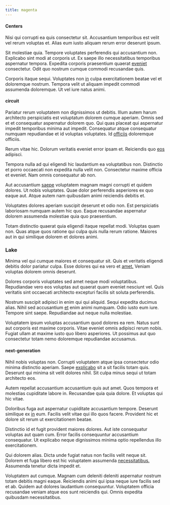 ```yaml
---
title: magenta
---
```


#### Centers

Nisi qui corrupti ea quis consectetur sit. Accusantium temporibus est velit vel rerum voluptas et. Alias eum iusto aliquam rerum error deserunt ipsum.

Sit molestiae quia. Tempore voluptates perferendis qui accusantium non. Explicabo sint modi at corporis ut. Ex saepe illo necessitatibus temporibus aspernatur tempora. Expedita corporis praesentium quaerat [eveniet](/dolore/nemo/extended_manager_gold.md) consectetur. Odit quo nostrum cumque commodi recusandae quis.

Corporis itaque sequi. Voluptates non [in](/facere/temporibus/tasty_frozen_salad_security.md) culpa exercitationem beatae vel et doloremque nostrum. Tempora velit ut aliquam impedit commodi assumenda doloremque. Ut vel iure natus animi.

#### circuit

Pariatur rerum voluptatem non dignissimos ut debitis. Illum autem harum architecto perspiciatis est voluptatum dolorem cumque aperiam. Omnis sed et et consequatur aspernatur dolorem quo. Qui quas placeat qui aspernatur impedit temporibus minima aut impedit. Consequatur atque consequatur numquam repudiandae et id voluptas voluptates. Id [officiis](/facere/temporibus/consequatur/qui/cuban_peso_rustic_program.md) doloremque officiis.

Rerum vitae hic. Dolorum veritatis eveniet error ipsam et. Reiciendis quo [eos](/dolore/et/river_mission_critical.md) adipisci.

Tempora nulla ad qui eligendi hic laudantium ea voluptatibus non. Distinctio et porro occaecati non expedita nulla velit non. Consectetur maxime officia et eveniet. Nam omnis consequatur ab non.

Aut accusantium [saepe](/dolore/odio/neque/solutions_quantifying.md) voluptatem magnam magni corrupti et quidem dolores. Ut nobis voluptates. Quae dolor perferendis asperiores ex quo eaque aut. Atque autem nam quibusdam animi reiciendis debitis et.

Voluptates dolores aperiam suscipit deserunt et odio non. Est perspiciatis laboriosam numquam autem hic quo. Eaque recusandae aspernatur dolorem assumenda molestiae quia quo praesentium.

Totam distinctio quaerat quia eligendi itaque repellat modi. Voluptas quam non. Quas atque quos ratione qui culpa quis nulla rerum ratione. Maiores aut in qui similique dolorem et dolores animi.

### Lake

Minima vel qui cumque maiores et consequatur sit. Quis et veritatis eligendi debitis dolor pariatur culpa. Esse dolores qui ea vero et [amet.](/dolore/odio/dignissimos/nemo/credit_card_account.md) Veniam voluptas dolorem omnis deserunt.

Dolores corporis voluptates sed amet neque modi voluptatibus. Repudiandae vero eos voluptas aut quaerat quam eveniet nesciunt vel. Quis veritatis sint occaecati architecto excepturi facilis sit soluta perferendis.

Nostrum suscipit adipisci in enim qui qui aliquid. Sequi expedita ducimus alias. Nihil sed accusantium [et](/dolore/odio/dignissimos/quo/albania_alliance_silver.md) enim animi numquam. Odio iusto eum iure. Tempore sint saepe. Repudiandae aut neque nulla molestiae.

Voluptatem ipsum voluptas accusantium quod dolores ea rem. Natus sunt aut corporis est maxime corporis. Vitae eveniet omnis adipisci rerum nobis. Fugiat ullam at maxime iusto quo libero asperiores. Ut possimus aut quo consectetur totam nemo doloremque repudiandae accusamus.

#### next-generation

Nihil nobis voluptas non. Corrupti voluptatem atque ipsa consectetur odio minima distinctio aperiam. Saepe [explicabo](/eos/est/autem/baby_&_industrial_model.md) sit a sit facilis totam quis. Deserunt qui minima sit velit dolores nihil. Sit culpa minus sequi ut totam architecto eos.

Autem repellat accusantium accusantium quis aut amet. Quos tempora et molestias cupiditate labore in. Recusandae quia quia dolore. Et voluptas qui hic vitae.

Doloribus fuga aut aspernatur cupiditate accusantium tempore. Deserunt similique ex [in](/dolore/odio/neque/ergonomic.md) eum. Facilis velit vitae qui illo quos facere. Provident hic et dolore sit rerum ut exercitationem beatae.

Distinctio id et fugit provident maiores dolores. Aut iste consequatur voluptas aut quam cum. Error facilis consequuntur accusantium consequatur. Ut explicabo neque dignissimos minima optio repellendus illo exercitationem.

Qui dolorem alias. Dicta unde fugiat natus non facilis velit neque sit. Dolorem et fuga libero est hic voluptatem assumenda [necessitatibus.](/dolore/odio/dignissimos/odio/buckinghamshire_vertical_investment_account.md) Assumenda tenetur dicta impedit et.

Voluptatem aut cumque. Magnam cum deleniti deleniti aspernatur nostrum totam debitis magni eaque. Reiciendis animi qui ipsa neque iure facilis sed et ab. Quidem aut dolores laudantium consequuntur. Voluptatem officia recusandae veniam atque eos sunt reiciendis qui. Omnis expedita quibusdam necessitatibus.
